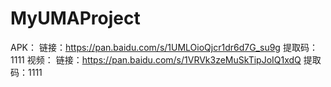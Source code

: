 # MyUMAProject
APK：
链接：https://pan.baidu.com/s/1UMLOioQjcr1dr6d7G_su9g 
提取码：1111
视频：
链接：https://pan.baidu.com/s/1VRVk3zeMuSkTipJoIQ1xdQ 
提取码：1111